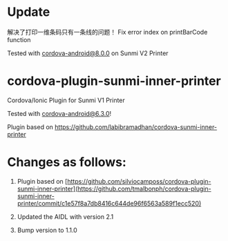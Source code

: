 # Update
解决了打印一维条码只有一条线的问题！
Fix error index on printBarCode function

Tested with cordova-android@8.0.0 on Sunmi V2 Printer


# cordova-plugin-sunmi-inner-printer
Cordova/Ionic Plugin for Sunmi V1 Printer

Tested with cordova-android@6.3.0!

Plugin based on https://github.com/labibramadhan/cordova-sunmi-inner-printer

# Changes as follows:

1. Plugin based on [https://github.com/silviocamposs/cordova-plugin-sunmi-inner-printer](https://github.com/tmalbonph/cordova-plugin-sunmi-inner-printer/commit/c1e57f8a7db8416c644de96f6563a589f1ecc520)

2. Updated the AIDL with version 2.1

3. Bump version to 1.1.0
